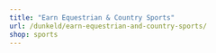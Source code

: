 ```yaml
---
title: "Earn Equestrian & Country Sports"
url: /dunkeld/earn-equestrian-and-country-sports/
shop: sports
---
```

